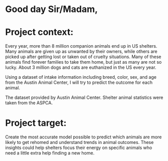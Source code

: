 # Good day Sir/Madam,

# Project context:

Every year, more than 8 million companion animals end up in US shelters. Many animals are given up as unwanted by their owners, while others are picked up after getting lost or taken out of cruelty situations. Many of these animals find forever families to take them home, but just as many are not so lucky. About 3 million dogs and cats are euthanized in the US every year.

Using a dataset of intake information including breed, color, sex, and age from the Austin Animal Center, I will try to predict the outcome for each animal.

The dataset provided by Austin Animal Center. Shelter animal statistics were taken from the ASPCA.

# Project target:

Create the most accurate model possible to predict which animals are more likely to get rehomed and understand trends in animal outcomes. These insights could help shelters focus their energy on specific animals who need a little extra help finding a new home.
